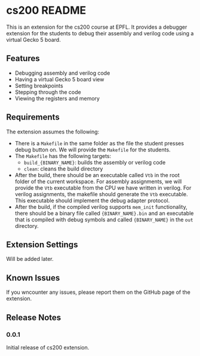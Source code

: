 # cs200 README

This is an extension for the cs200 course at EPFL. It provides a debugger extension for the students to debug their assembly and verilog code using a virtual Gecko 5 board.

## Features

- Debugging assembly and verilog code
- Having a virtual Gecko 5 board view
- Setting breakpoints
- Stepping through the code
- Viewing the registers and memory

## Requirements

The extension assumes the following:

- There is a `Makefile` in the same folder as the file the student presses debug button on. We will provide the `Makefile` for the students.
- The `Makefile` has the following targets:
  - `build_{BINARY_NAME}`: builds the assembly or verilog code
  - `clean`: cleans the build directory
- After the build, there should be an executable called `Vtb` in the root folder of the current workspace. For assembly assignments, we will provide the `Vtb` executable from the CPU we have written in verilog. For verilog assignments, the makefile should generate the `Vtb` executable. This executable should implement the debug adapter protocol.
- After the build, if the compiled verilog supports `mem_init` functionality, there should be a binary file called `{BINARY_NAME}.bin` and an executable that is compiled with debug symbols and called `{BINARY_NAME}` in the `out` directory.

## Extension Settings

Will be added later.

## Known Issues

If you wncounter any issues, please report them on the GitHub page of the extension.

## Release Notes

### 0.0.1

Initial release of cs200 extension.
